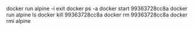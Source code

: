  docker run alpine -i
 exit
 docker ps -a
 docker start 99363728cc8a
 docker run  alpine ls
 docker kill 99363728cc8a
 docker rm 99363728cc8a
 docker rmi alpine
